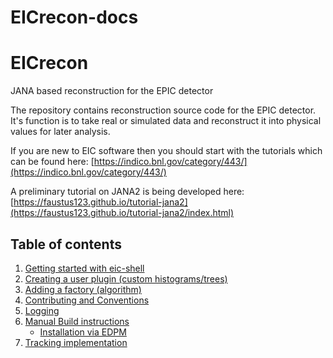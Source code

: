 # EICrecon-docs


# EICrecon
JANA based reconstruction for the EPIC detector

The repository contains reconstruction source code for the EPIC detector. It's function
is to take real or simulated data and reconstruct it into physical values
for later analysis.

If you are new to EIC software then you should start with the tutorials which
can be found here:
[https://indico.bnl.gov/category/443/](https://indico.bnl.gov/category/443/)

A preliminary tutorial on JANA2 is being developed here:
[https://faustus123.github.io/tutorial-jana2](https://faustus123.github.io/tutorial-jana2/index.html)


## Table of contents
1. [Getting started with eic-shell](./docs/Use_with_eic_shell.md)
2. [Creating a user plugin (custom histograms/trees)](./docs/HowTo_make_plugin.md)
3. [Adding a factory (algorithm)](./docs/HowTo_add_factory.md)
4. [Contributing and Conventions](./CONTRIBUTING.md)
5. [Logging](./docs/Logging.md)
6. [Manual Build instructions](./docs/Manual_Build.md)
   * [Installation via EDPM](./docs/EDPM.md)
7. [Tracking implementation](./docs/tracking_implementation.md)
